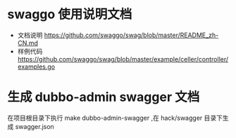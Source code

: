 # swaggo 使用说明文档

- 文档说明 https://github.com/swaggo/swag/blob/master/README_zh-CN.md
- 样例代码 https://github.com/swaggo/swag/blob/master/example/celler/controller/examples.go

# 生成 dubbo-admin swagger 文档

在项目根目录下执行 make dubbo-admin-swagger ,在 hack/swagger 目录下生成 swagger.json

